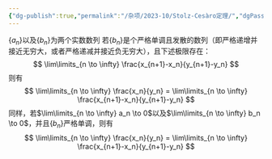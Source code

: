 ```yaml
---
{"dg-publish":true,"permalink":"/杂项/2023-10/Stolz-Cesàro定理/","dgPassFrontmatter":true}
---
```


$\{a_n\}$以及$\{b_n\}$为两个实数数列
若$\{b_n\}$是个严格单调且发散的数列（即严格递增并接近无穷大，或者严格递减并接近负无穷大），且下述极限存在：
$$
\lim\limits_{n \to \infty} \frac{x_{n+1}-x_n}{y_{n+1}-y_n}
$$
则有
$$
\lim\limits_{n \to \infty} \frac{x_n}{y_n} = \lim\limits_{n \to \infty} \frac{x_{n+1}-x_n}{y_{n+1}-y_n}
$$
同样，若$\lim\limits_{n \to \infty} a_n \to 0$以及$\lim\limits_{n \to \infty} b_n \to 0$，并且$\{b_n\}$严格单调，则有
$$
\lim\limits_{n \to \infty} \frac{x_n}{y_n} = \lim\limits_{n \to \infty} \frac{x_{n+1}-x_n}{y_{n+1}-y_n}
$$